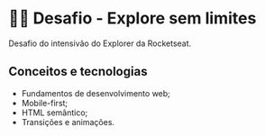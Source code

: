 # 👨‍🚀 Desafio - Explore sem limites
Desafio do intensivão do Explorer da Rocketseat.
## Conceitos e tecnologias
- Fundamentos de desenvolvimento web;
- Mobile-first;
- HTML semântico;
- Transições e animações.
